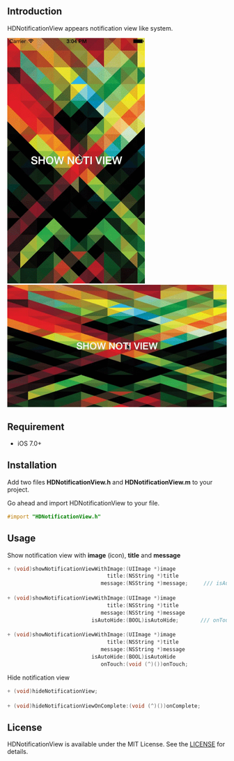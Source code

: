 ## Introduction
HDNotificationView appears notification view like system.

![alt tag](./Assets/screen_portrait.gif) ![alt tag](./Assets/screen_landscape.gif)

## Requirement
- iOS 7.0+

## Installation
Add two files **HDNotificationView.h** and **HDNotificationView.m** to your project.

Go ahead and import HDNotificationView to your file.

```objective-c
#import "HDNotificationView.h"
```

## Usage
Show notification view with **image** (icon), **title** and **message**
```objective-c
+ (void)showNotificationViewWithImage:(UIImage *)image 
                                title:(NSString *)title 
                              message:(NSString *)message;     /// isAutoHide = YES

+ (void)showNotificationViewWithImage:(UIImage *)image 
                                title:(NSString *)title 
                              message:(NSString *)message
                           isAutoHide:(BOOL)isAutoHide;       /// onTouch = nil
                           
+ (void)showNotificationViewWithImage:(UIImage *)image
                                title:(NSString *)title 
                              message:(NSString *)message 
                           isAutoHide:(BOOL)isAutoHide 
                              onTouch:(void (^)())onTouch;
```

Hide notification view
```objective-c
+ (void)hideNotificationView;

+ (void)hideNotificationViewOnComplete:(void (^)())onComplete;
```

## License
HDNotificationView is available under the MIT License. See the [LICENSE](./License) for details.
